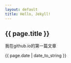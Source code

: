 ```yaml
---
layout: default
title: Hello, Jekyll!
---
```


## {{ page.title }}

我在github.io的第一篇文章

{{ page.date | date_to_string }}